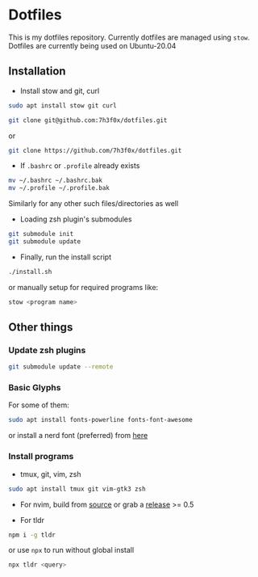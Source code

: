 # Dotfiles

This is my dotfiles repository. Currently dotfiles are managed using `stow`.
Dotfiles are currently being used on Ubuntu-20.04

## Installation

- Install stow and git, curl

```sh
sudo apt install stow git curl
```

```sh
git clone git@github.com:7h3f0x/dotfiles.git
```

or

```sh
git clone https://github.com/7h3f0x/dotfiles.git
```

- If `.bashrc` or `.profile` already exists

```sh
mv ~/.bashrc ~/.bashrc.bak
mv ~/.profile ~/.profile.bak
```

Similarly for any other such files/directories as well

- Loading zsh plugin's submodules

```sh
git submodule init
git submodule update
```

- Finally, run the install script

```sh
./install.sh
```

or manually setup for required programs like:

```sh
stow <program name>
```

## Other things

### Update zsh plugins

```sh
git submodule update --remote
```

### Basic Glyphs

For some of them:

```sh
sudo apt install fonts-powerline fonts-font-awesome
```

or install a nerd font (preferred) from [here](https://github.com/ryanoasis/nerd-fonts/)

### Install programs

- tmux, git, vim, zsh

```sh
sudo apt install tmux git vim-gtk3 zsh
```

- For nvim, build from [source](https://github.com/neovim/neovim#install-from-source) or grab a [release](https://github.com/neovim/neovim/releases) >= 0.5

- For tldr

```sh
npm i -g tldr
```

or use `npx` to run without global install

```sh
npx tldr <query>
```
